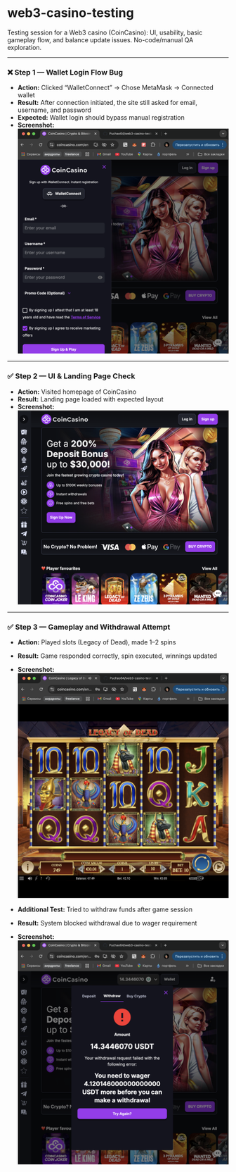 # web3-casino-testing

Testing session for a Web3 casino (CoinCasino): UI, usability, basic gameplay flow, and balance update issues. No-code/manual QA exploration.

---

### ❌ Step 1 — Wallet Login Flow Bug

- **Action:** Clicked “WalletConnect” → Chose MetaMask → Connected wallet  
- **Result:** After connection initiated, the site still asked for email, username, and password  
- **Expected:** Wallet login should bypass manual registration  
- **Screenshot:**  
  ![Wallet connected but not recognized](screenshots/wallet_connected_but_not_recognized.png)

---

### ✅ Step 2 — UI & Landing Page Check

- **Action:** Visited homepage of CoinCasino  
- **Result:** Landing page loaded with expected layout  
- **Screenshot:**  
  ![Homepage](screenshots/site_landing_page.png)

---

### ✅ Step 3 — Gameplay and Withdrawal Attempt

- **Action:** Played slots (Legacy of Dead), made 1–2 spins  
- **Result:** Game responded correctly, spin executed, winnings updated  
- **Screenshot:**  
  ![Slot before spin](screenshots/slot_gameplay_before_spin.png)

- **Additional Test:** Tried to withdraw funds after game session  
- **Result:** System blocked withdrawal due to wager requirement  
- **Screenshot:**  
  ![Withdrawal blocked](screenshots/withdrawal_blocked_due_to_wager.png)

